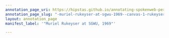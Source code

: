 ```yaml
---
annotation_page_uri: https://hipstas.github.io/annotating-spokenweb-performances/annotations/-muriel-rukeyser-at-sgwu-1969--canvas-1-rukeyser-reading.json
annotation_page_slug: "-muriel-rukeyser-at-sgwu-1969--canvas-1-rukeyser-reading"
layout: annotation_page
manifest_label: '"Muriel Rukeyser at SGWU, 1969"'

---
```

